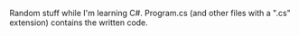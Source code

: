 Random stuff while I'm learning C#. Program.cs (and other files with a ".cs" extension) contains the written code.
